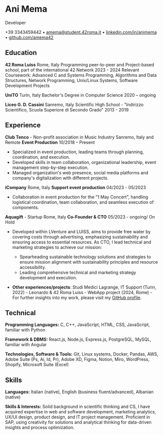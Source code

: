 # Ani Mema
Developer

+39 3343459442 • amema@student.42roma.it • [linkedin.com/in/animema](https://www.linkedin.com/in/animema) • [github.com/amema42](https://github.com/amema42)

## Education

**42 Roma Luiss**
Rome, Italy
Programming peer-to-peer and Project-based school, part of the international 42 Network
2023 - 2024
Relevant Coursework: Advanced C and Systems Programming, Algorithms and Data Structures, Network Programming, Unix/Linux Systems, Software Development Projects

**UniTO**
Turin, Italy
Bachelor's Degree in Computer Science
2020 – ongoing

**Liceo G. D. Cassini**
Sanremo, Italy
Scientific High School - "Indirizzo Scientifico, Scuola Superiore di Secondo Grado"
2013 - 2019

## Experience

**Club Tenco** - Non-profit association in Music Industry
Sanremo, Italy and Remote
**Event Production**
10/2018 – Present
- Specialized in event production, leading teams through planning, coordination, and execution.
- Developed skills in team collaboration, organizational leadership, event management step-by-step execution.
- Managed organization's web presence, social media platforms and company's digitalization with different projects.

**iCompany**
Rome, Italy
**Support event production**
04/2023 - 05/2023
- Collaboration in event production for the "1 May Concert", handling logistical coordination, team collaboration, and seamless execution of components.

**Aquagift** - Startup
Rome, Italy
**Co-Founder & CTO**
05/2023 - ongoing/ On Hold
- Developed within LVenture and LUISS, aims to provide free water by covering costs through advertising, emphasizing sustainability and ensuring access to essential resources. As CTO, I lead technical and marketing strategies to achieve our mission:
  - Spearheading sustainable technology solutions and strategies to ensure mission alignment with sustainability principles and resource accessibility.
  - Leading comprehensive technical and marketing strategy development and execution.

- **Other experiences/projects**: Studi Medici Lagrange, IT Support (Turin, 2022) - Leonardo & 42 Roma Luiss - WebApp project (2024, Rome) - For further insights into my work, please visit my [GitHub profile](https://github.com/amema42).

## Technical

**Programming Languages:**
C, C++, JavaScript, HTML, CSS, JavaScript, familiar with Python

**Framework & DBMS:**
React.js, Node.js, Express.js, PostgreSQL, MySQL, familiar with Angular

**Technologies, Software & Tools:**
Git, Linux systems, Docker, Pandas, AWS, Adobe Suite (Ps, Ai, Id, Pr), Adobe XD, Figma, Notion, Miro, WordPress, Shopify, Microsoft Suite (Excel)

## Skills

**Languages:**
Italian (native), English (business fluent/advanced), Albanian (native)

**Skills & Interests:**
Solid background in scientific thinking and CS, I have acquired expertise in web and software development, marketing analytics, UX/UI design, product design, and IT project management. Proficient in SAP, using creativity for solutions and analytical thinking for data-driven insights and process optimization.
